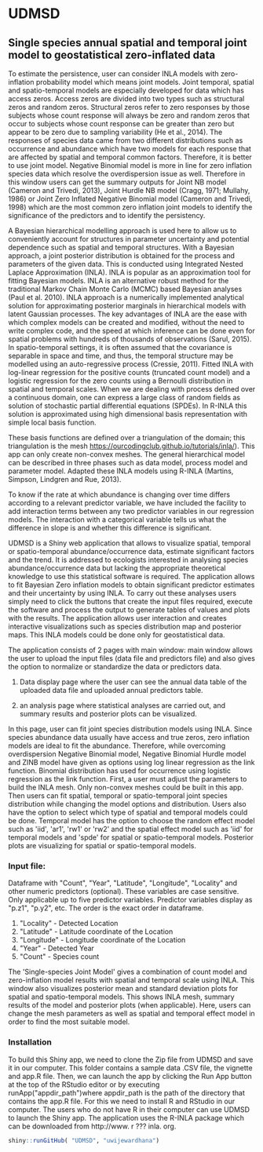 # UDMSD

## Single species annual spatial and temporal joint model to geostatistical zero-inflated data

To estimate the persistence, user can consider INLA models with zero-inflation probability model which means joint models. Joint temporal, spatial and spatio-temporal models are especially developed for data which has access zeros. Access zeros are divided into two types such as structural zeros and random zeros. Structural zeros refer to zero responses by those subjects whose count response will always be zero and random zeros that occur to subjects whose count response can be greater than zero but appear to be zero due to sampling variability (He et al., 2014). The responses of species data came from two different distributions such as occurrence and abundance which have two models for each response that are affected by spatial and temporal common factors. Therefore, it is better to use joint model. Negative Binomial model is more in line for zero inflation species data which resolve the overdispersion issue as well. Therefore in this window users can get the summary outputs for Joint NB model (Cameron and Trivedi, 2013), Joint Hurdle NB model (Cragg, 1971; Mullahy, 1986) or Joint Zero Inflated Negative Binomial model (Cameron and Trivedi, 1998) which are the most common zero inflation joint models to identify the significance of the predictors and to identify the persistency.

A Bayesian hierarchical modelling approach is used here to allow us to conveniently account for structures in parameter uncertainty and potential dependence such as spatial and temporal structures. With a Bayesian approach, a joint posterior distribution is obtained for the process and parameters of the given data. This is conducted using Integrated Nested Laplace Approximation (INLA). INLA is popular as an approximation tool for fitting Bayesian models. INLA is an alternative robust method for the traditional Markov Chain Monte Carlo (MCMC) based Bayesian analyses (Paul et al. 2010). INLA approach is a numerically implemented analytical solution for approximating posterior marginals in hierarchical models with latent Gaussian processes. The key advantages of INLA are the ease with which complex models can be created and modified, without the need to write complex code, and the speed at which inference can be done even for spatial problems with hundreds of thousands of observations (Sarul, 2015). In spatio-temporal settings, it is often assumed that the covariance is separable in space and time, and thus, the temporal structure may be modelled using an auto-regressive process (Cressie, 2011). Fitted INLA with log-linear regression for the positive counts (truncated count model) and a logistic regression for the zero counts using a Bernoulli distribution in spatial and temporal scales. When we are dealing with process defined over a continuous domain, one can express a large class of random fields as solution of stochastic partial differential equations (SPDEs). In R-INLA this solution is approximated using high dimensional basis representation with simple local basis function. 

These basis functions are defined over a triangulation of the domain; this triangulation is the mesh https://ourcodingclub.github.io/tutorials/inla/). This app can only create non-convex meshes. The general hierarchical model can be described in three phases such as data model, process model and parameter model. Adapted these INLA models using R-INLA (Martins, Simpson, Lindgren and Rue, 2013). 

To know if the rate at which abundance is changing over time differs according to a relevant predictor variable, we have included the facility to add interaction terms between any two predictor variables in our regression models. The interaction with a categorical variable tells us what the difference in slope is and whether this difference is significant.

UDMSD is a Shiny web application that allows to visualize spatial, temporal or spatio-temporal abundance/occurrence data, estimate significant factors and the trend. It is addressed to ecologists interested in analysing species abundance/occurrence data but lacking the appropriate theoretical knowledge to use this statistical software is required. The application allows to fit Bayesian Zero inflation models to obtain significant predictor estimates and their uncertainty by using INLA. To carry out these analyses users simply need to click the buttons that create the input files required, execute the software and process the output to generate tables of values and plots with the results. The application allows user interaction and creates interactive visualizations such as species distribution map and posterior maps. This INLA models could be done only for geostatistical data. 

The application consists of 2 pages with main window: main window allows the user to upload the input files (data file and predictors file) and also gives the option to normalize or standardize the data or predictors data. 

1) Data display page where the user can see the annual data table of the uploaded data file and uploaded annual predictors table.

2) an analysis page where statistical analyses are carried out, and summary results and posterior plots can be visualized.

In this page, user can fit joint species distribution models using INLA. Since species abundance data usually have access and true zeros, zero inflation models are ideal to fit the abundance. Therefore, while overcoming overdispersion Negative Binomial model, Negative Binomial Hurdle model and ZINB model have given as options using log linear regression as the link function. Binomial distribution has used for occurrence using logistic regression as the link function. First, a user must adjust the parameters to build the INLA mesh. Only non-convex meshes could be built in this app. Then users can fit spatial, temporal or spatio-temporal joint species distribution while changing the model options and distribution. Users also have the option to select which type of spatial and temporal models could be done. Temporal model has the option to choose the random effect model such as 'iid', 'ar1', 'rw1' or 'rw2' and the spatial effect model such as 'iid' for temporal models and 'spde' for spatial or spatio-temporal models. Posterior plots are visualizing for spatial or spatio-temporal models.

### Input file: 

Dataframe with "Count", "Year", "Latitude", "Longitude", "Locality" and other numeric predictors (optional). These variables are case sensitive. Only applicable up to five predictor variables. Predictor variables display as "p.z1", "p.y2", etc. The order is the exact order in dataframe.    

1. "Locality" - Detected Location 
2. "Latitude" - Latitude coordinate of the Location 
3. "Longitude" - Longitude coordinate of the Location 
4. "Year" - Detected Year
5. "Count" - Species count

The 'Single-species Joint Model' gives a combination of count model and zero-inflation model results with spatial and temporal scale using INLA. This window also visualizes posterior mean and standard deviation plots for spatial and spatio-temporal models. This shows INLA mesh, summary results of the model and posterior plots (when applicable). Here, users can change the mesh parameters as well as spatial and temporal effect model in order to find the most suitable model. 

### Installation

To build this Shiny app, we need to clone the Zip file from UDMSD and save it in our computer. This folder contains a sample data .CSV file, the vignette and app.R file. Then, we can launch the app by clicking the Run App button at the top of the RStudio editor or by executing runApp("appdir_path")where appdir_path is the path of the directory that contains the app.R file. For this we need to install R and RStudio in our computer. The users who do not have R in their computer can use UDMSD to launch the Shiny app. The application uses the R-INLA package which can be downloaded from http://www. r ??? inla. org.

```r
shiny::runGitHub( "UDMSD", "uwijewardhana") 
```
